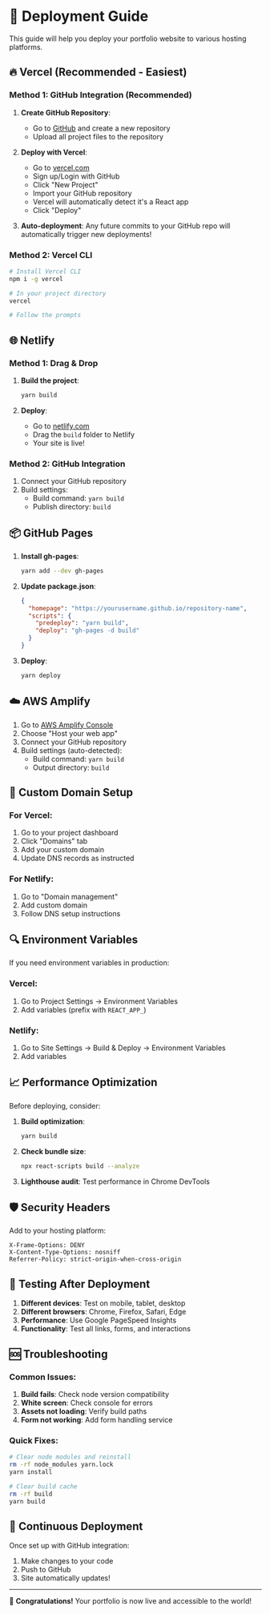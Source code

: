 # 🚀 Deployment Guide

This guide will help you deploy your portfolio website to various hosting platforms.

## 🔥 Vercel (Recommended - Easiest)

### Method 1: GitHub Integration (Recommended)

1. **Create GitHub Repository**:
   - Go to [GitHub](https://github.com) and create a new repository
   - Upload all project files to the repository

2. **Deploy with Vercel**:
   - Go to [vercel.com](https://vercel.com)
   - Sign up/Login with GitHub
   - Click "New Project"
   - Import your GitHub repository
   - Vercel will automatically detect it's a React app
   - Click "Deploy"

3. **Auto-deployment**: Any future commits to your GitHub repo will automatically trigger new deployments!

### Method 2: Vercel CLI

```bash
# Install Vercel CLI
npm i -g vercel

# In your project directory
vercel

# Follow the prompts
```

## 🌐 Netlify

### Method 1: Drag & Drop

1. **Build the project**:
   ```bash
   yarn build
   ```

2. **Deploy**:
   - Go to [netlify.com](https://netlify.com)
   - Drag the `build` folder to Netlify
   - Your site is live!

### Method 2: GitHub Integration

1. Connect your GitHub repository
2. Build settings:
   - Build command: `yarn build`
   - Publish directory: `build`

## 📦 GitHub Pages

1. **Install gh-pages**:
   ```bash
   yarn add --dev gh-pages
   ```

2. **Update package.json**:
   ```json
   {
     "homepage": "https://yourusername.github.io/repository-name",
     "scripts": {
       "predeploy": "yarn build",
       "deploy": "gh-pages -d build"
     }
   }
   ```

3. **Deploy**:
   ```bash
   yarn deploy
   ```

## ☁️ AWS Amplify

1. Go to [AWS Amplify Console](https://console.aws.amazon.com/amplify/)
2. Choose "Host your web app"
3. Connect your GitHub repository
4. Build settings (auto-detected):
   - Build command: `yarn build`
   - Output directory: `build`

## 🔧 Custom Domain Setup

### For Vercel:
1. Go to your project dashboard
2. Click "Domains" tab
3. Add your custom domain
4. Update DNS records as instructed

### For Netlify:
1. Go to "Domain management"
2. Add custom domain
3. Follow DNS setup instructions

## 🔍 Environment Variables

If you need environment variables in production:

### Vercel:
1. Go to Project Settings → Environment Variables
2. Add variables (prefix with `REACT_APP_`)

### Netlify:
1. Go to Site Settings → Build & Deploy → Environment Variables
2. Add variables

## 📈 Performance Optimization

Before deploying, consider:

1. **Build optimization**:
   ```bash
   yarn build
   ```

2. **Check bundle size**:
   ```bash
   npx react-scripts build --analyze
   ```

3. **Lighthouse audit**: Test performance in Chrome DevTools

## 🛡️ Security Headers

Add to your hosting platform:

```
X-Frame-Options: DENY
X-Content-Type-Options: nosniff
Referrer-Policy: strict-origin-when-cross-origin
```

## 📱 Testing After Deployment

1. **Different devices**: Test on mobile, tablet, desktop
2. **Different browsers**: Chrome, Firefox, Safari, Edge
3. **Performance**: Use Google PageSpeed Insights
4. **Functionality**: Test all links, forms, and interactions

## 🆘 Troubleshooting

### Common Issues:

1. **Build fails**: Check node version compatibility
2. **White screen**: Check console for errors
3. **Assets not loading**: Verify build paths
4. **Form not working**: Add form handling service

### Quick Fixes:

```bash
# Clear node modules and reinstall
rm -rf node_modules yarn.lock
yarn install

# Clear build cache
rm -rf build
yarn build
```

## 🔄 Continuous Deployment

Once set up with GitHub integration:
1. Make changes to your code
2. Push to GitHub
3. Site automatically updates!

---

🎉 **Congratulations!** Your portfolio is now live and accessible to the world!
